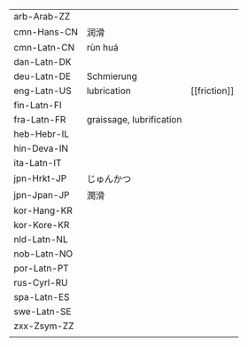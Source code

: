 | | | |
|-|-|-|
| arb-Arab-ZZ |  |  |
| cmn-Hans-CN | 润滑 |  |
| cmn-Latn-CN | rùn huá |  |
| dan-Latn-DK |  |  |
| deu-Latn-DE | Schmierung |  |
| eng-Latn-US | lubrication | [[friction]] |
| fin-Latn-FI |  |  |
| fra-Latn-FR | graissage, lubrification |  |
| heb-Hebr-IL |  |  |
| hin-Deva-IN |  |  |
| ita-Latn-IT |  |  |
| jpn-Hrkt-JP | じゅんかつ |  |
| jpn-Jpan-JP | 潤滑 |  |
| kor-Hang-KR |  |  |
| kor-Kore-KR |  |  |
| nld-Latn-NL |  |  |
| nob-Latn-NO |  |  |
| por-Latn-PT |  |  |
| rus-Cyrl-RU |  |  |
| spa-Latn-ES |  |  |
| swe-Latn-SE |  |  |
| zxx-Zsym-ZZ |  |  |
|  |  |  |